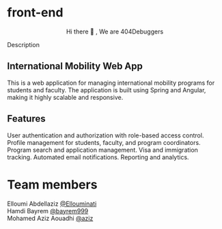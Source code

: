 # front-end
  <p align = "center" >
        Hi there 👋 , We are 404Debuggers 
</p> 
 Description

## International Mobility Web App
This is a web application for managing international mobility programs for students and faculty. The application is built using Spring and Angular, making it highly scalable and responsive.

## Features
User authentication and authorization with role-based access control.
Profile management for students, faculty, and program coordinators.
Program search and application management.
Visa and immigration tracking.
Automated email notifications.
Reporting and analytics.

# Team members

Elloumi Abdellaziz   [@Ellouminati](https://github.com/Ellouminati) <br>
Hamdi Bayrem  [@bayrem999](https://github.com/bayrem999) <br>
Mohamed Aziz Aouadhi [@aziz](https://github.com/azizhhhh)
